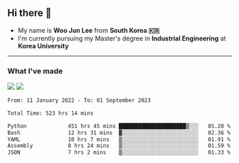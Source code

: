 ## Hi there 👋

- My name is **Woo Jun Lee** from **South Korea 🇰🇷**
- I'm currently pursuing my Master's degree in **Industrial Engineering** at **Korea University**

---

### What I've made

<a href="https://share.streamlit.io/tomtom1103/kuiai_hackathon_2022/main/JL_app.py"><img src="https://img.shields.io/badge/Journey Lee-161B22?style=for-the-badge&logo=streamlit&logoColor=FF4B4B"/></a> <a href="https://jeon-100.github.io/Dangzang/"><img src="https://img.shields.io/badge/당신을 위한 장학금, 당장!-161B22?style=for-the-badge&logo=react&logoColor=#61DAFB"/></a>

<!--START_SECTION:waka-->

```txt
From: 11 January 2022 - To: 01 September 2023

Total Time: 523 hrs 14 mins

Python             451 hrs 45 mins █████████████████████▒░░░   85.20 %
Bash               12 hrs 31 mins  ▓░░░░░░░░░░░░░░░░░░░░░░░░   02.36 %
YAML               10 hrs 7 mins   ▒░░░░░░░░░░░░░░░░░░░░░░░░   01.91 %
Assembly           8 hrs 24 mins   ▒░░░░░░░░░░░░░░░░░░░░░░░░   01.59 %
JSON               7 hrs 2 mins    ▒░░░░░░░░░░░░░░░░░░░░░░░░   01.33 %
```

<!--END_SECTION:waka-->

